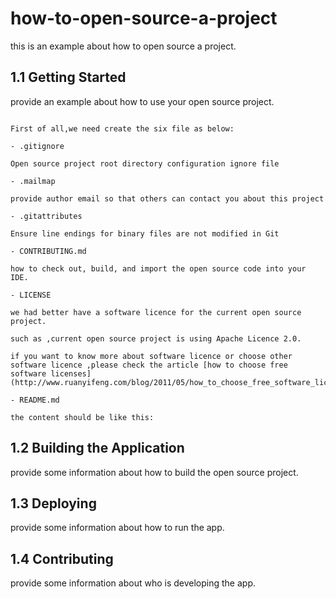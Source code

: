 # how-to-open-source-a-project

this is an example about how to open source a project.

## 1.1 Getting Started

provide an example about how to use your open source project.

```

First of all,we need create the six file as below:

- .gitignore

Open source project root directory configuration ignore file

- .mailmap

provide author email so that others can contact you about this project

- .gitattributes

Ensure line endings for binary files are not modified in Git

- CONTRIBUTING.md

how to check out, build, and import the open source code into your IDE.

- LICENSE

we had better have a software licence for the current open source project.

such as ,current open source project is using Apache Licence 2.0.

if you want to know more about software licence or choose other software licence ,please check the article [how to choose free software licenses](http://www.ruanyifeng.com/blog/2011/05/how_to_choose_free_software_licenses.html)

- README.md

the content should be like this:
```

## 1.2 Building the Application

provide some information about how to build the open source project.

## 1.3 Deploying

provide some information about how to run the app.

## 1.4 Contributing

provide some information about who is developing the app.
